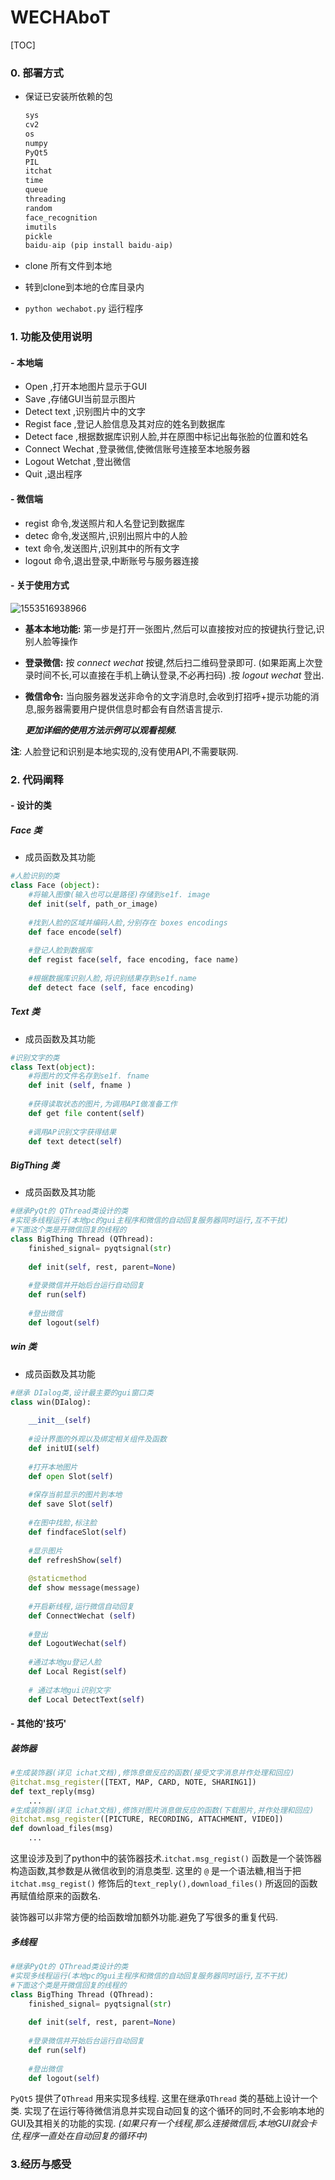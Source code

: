 # WECHAboT

[TOC]

### 0. 部署方式

* 保证已安装所依赖的包

  ```python
  sys
  cv2
  os
  numpy
  PyQt5
  PIL
  itchat
  time
  queue
  threading
  random
  face_recognition
  imutils
  pickle
  baidu-aip (pip install baidu-aip)
  ```

* clone 所有文件到本地

* 转到clone到本地的仓库目录内

* `python wechabot.py` 运行程序

### 1. 功能及使用说明

#### - 本地端

* Open ,打开本地图片显示于GUI
* Save ,存储GUI当前显示图片
* Detect text ,识别图片中的文字
* Regist face ,登记人脸信息及其对应的姓名到数据库
* Detect face ,根据数据库识别人脸,并在原图中标记出每张脸的位置和姓名
* Connect Wechat ,登录微信,使微信账号连接至本地服务器
* Logout Wetchat ,登出微信
* Quit ,退出程序

#### - 微信端

* regist 命令,发送照片和人名登记到数据库
* detec 命令,发送照片,识别出照片中的人脸
* text 命令,发送图片,识别其中的所有文字
* logout 命令,退出登录,中断账号与服务器连接

#### - 关于使用方式

![1553516938966](C:\Users\ASUS\AppData\Roaming\Typora\typora-user-images\1553516938966.png)

* **基本本地功能:** 第一步是打开一张图片,然后可以直接按对应的按键执行登记,识别人脸等操作

* **登录微信:** 按 *connect wechat* 按键,然后扫二维码登录即可. (如果距离上次登录时间不长,可以直接在手机上确认登录,不必再扫码) .按 *logout wechat* 登出.

* **微信命令:** 当向服务器发送非命令的文字消息时,会收到打招呼+提示功能的消息,服务器需要用户提供信息时都会有自然语言提示.

  ***更加详细的使用方法示例可以观看视频.***

**注**: 人脸登记和识别是本地实现的,没有使用API,不需要联网.

### 2. 代码阐释

#### - 设计的类

##### Face 类

* 成员函数及其功能

```python
#人脸识别的类
class Face (object):
    #将输入图像(输入也可以是路径)存储到se1f. image
    def init(self, path_or_image)
    
    #找到人脸的区域并编码人脸,分别存在 boxes encodings
    def face encode(self)
    
    #登记人脸到数据库
    def regist face(self, face encoding, face name)
    
    #根据数据库识别人脸,将识别结果存到se1f.name
    def detect face (self, face encoding)
```



##### Text 类

* 成员函数及其功能

```python
#识别文字的类
class Text(object):
    #将图片的文件名存到se1f. fname
    def init (self, fname )
    
    #获得读取状态的图片,为调用API做准备工作
    def get file content(self)
    
    #调用AP识别文字获得结果
    def text detect(self)
```



##### BigThing 类

* 成员函数及其功能

```python
#继承PyQt的 QThread类设计的类
#实现多线程运行(本地pc的gui主程序和微信的自动回复服务器同时运行,互不干扰)
#下面这个类是开微信回复的线程的
class BigThing Thread (QThread):
    finished_signal= pyqtsignal(str)
    
    def init(self, rest, parent=None)
    
    #登录微信并开始后台运行自动回复
    def run(self)
    
    #登出微信
    def logout(self)
```



##### win 类

* 成员函数及其功能

```python
#继承 DIalog类,设计最主要的gui窗口类
class win(DIalog):
    
    __init__(self)
    
    #设计界面的外观以及绑定相关组件及函数
    def initUI(self)
    
    #打开本地图片
    def open Slot(self)
    
    #保存当前显示的图片到本地
    def save Slot(self)
    
    #在图中找脸,标注脸
    def findfaceSlot(self)
    
    #显示图片
    def refreshShow(self)
    
    @staticmethod
    def show message(message)
    
    #开启新线程,运行微信自动回复
    def ConnectWechat (self)
    
    #登出
    def LogoutWechat(self)
    
    #通过本地gu登记人脸
    def Local Regist(self)
    
    # 通过本地gui识别文字
    def Local DetectText(self)
```



#### - 其他的'技巧'

##### 装饰器

```python
#生成装饰器(详见 ichat文档),修饰息做反应的函数(接受文字消息并作处理和回应)
@itchat.msg_register([TEXT, MAP, CARD, NOTE, SHARING1])
def text_reply(msg)
	...
#生成装饰器(详见 ichat文档),修饰对图片消息做反应的函数(下载图片,并作处理和回应)
@itchat.msg_register([PICTURE, RECORDING, ATTACHMENT, VIDEO])
def download_files(msg)
	...
```

这里设涉及到了python中的装饰器技术.`itchat.msg_regist()` 函数是一个装饰器构造函数,其参数是从微信收到的消息类型. 这里的 `@` 是一个语法糖,相当于把`itchat.msg_regist()` 修饰后的`text_reply(),download_files()` 所返回的函数再赋值给原来的函数名.

装饰器可以非常方便的给函数增加额外功能.避免了写很多的重复代码.

##### 多线程

```python
#继承PyQt的 QThread类设计的类
#实现多线程运行(本地pc的gui主程序和微信的自动回复服务器同时运行,互不干扰)
#下面这个类是开微信回复的线程的
class BigThing Thread (QThread):
    finished_signal= pyqtsignal(str)
    
    def init(self, rest, parent=None)
    
    #登录微信并开始后台运行自动回复
    def run(self)
    
    #登出微信
    def logout(self)
```

`PyQt5` 提供了`QThread` 用来实现多线程. 这里在继承`QThread` 类的基础上设计一个类. 实现了在运行等待微信消息并实现自动回复的这个循环的同时,不会影响本地的GUI及其相关的功能的实现.  *(如果只有一个线程,那么连接微信后,本地GUI就会卡住,程序一直处在自动回复的循环中)*

### 3.经历与感受

